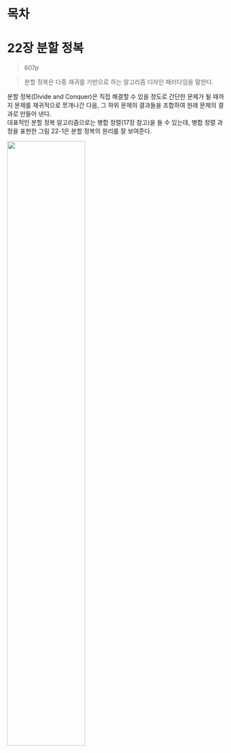 # 목차

# 22장 분할 정복
> 607p

> 분할 정복은 다중 재귀를 기반으로 하는 알고리즘 디자인 패러다임을 말한다.

분할 정복(Divide and Conquer)은 직접 해결할 수 있을 정도로 간단한 문제가 될 때까지 문제를 재귀적으로 쪼개나간 다음, 그 하위 문제의 결과들을 조합하여 원래 문제의 결과로 만들어 낸다.<br>
대표적인 분할 정복 알고리즘으로는 병합 정렬(17장 참고)을 들 수 있는데, 병합 정렬 과정을 표현한 그림 22-1은 분할 정복의 원리를 잘 보여준다.

<img src="https://user-images.githubusercontent.com/55045377/132948480-8a989c39-ae1f-4fe2-ac9c-cd932e9ab78b.png" width=60% height=60%>

































